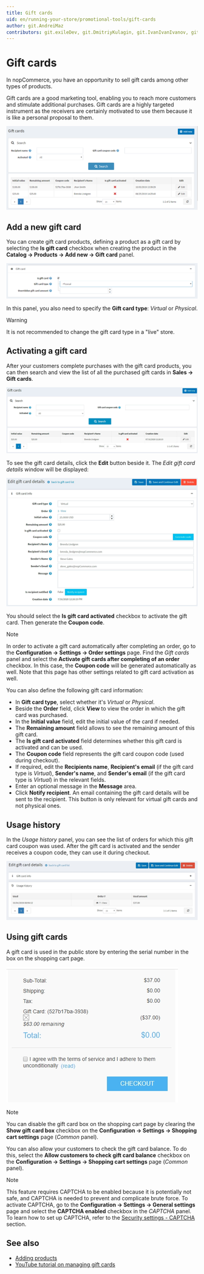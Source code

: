 ```yaml
---
title: Gift cards
uid: en/running-your-store/promotional-tools/gift-cards
author: git.AndreiMaz
contributors: git.exileDev, git.DmitriyKulagin, git.IvanIvanIvanov, git.mariannk
---
```


# Gift cards

In nopCommerce, you have an opportunity to sell gift cards among other types of products.

Gift cards are a good marketing tool, enabling you to reach more customers and stimulate additional purchases. Gift cards are a highly targeted instrument as the receivers are certainly motivated to use them because it is like a personal proposal to them.

![nopCommerce gift card](_static/gift-cards/gift_main.png)

## Add a new gift card

You can create gift card products, defining a product as a gift card by selecting the **Is gift card** checkbox when creating the product in the **Catalog → Products → Add new → Gift card** panel.

![Is gift card](_static/gift-cards/is_gift_card.png)

In this panel, you also need to specify the **Gift card type**: *Virtual* or *Physical*.

> [!WARNING]
>
> It is not recommended to change the gift card type in a "live" store.

## Activating a gift card

After your customers complete purchases with the gift card products, you can then search and view the list of all the purchased gift cards in **Sales → Gift cards**.

![Gift cards](_static/gift-cards/gift-cards.jpg)

To see the gift card details, click the **Edit** button beside it. The *Edit gift card details* window will be displayed:

![Edit gift card](_static/gift-cards/gift-card-edit.jpg)

You should select the **Is gift card activated** checkbox to activate the gift card. Then generate the **Coupon code**.

> [!NOTE]
>
> In order to activate a gift card automatically after completing an order, go to the **Configuration → Settings → Order settings** page. Find the *Gift cards* panel and select the **Activate gift cards after completing of an order** checkbox. In this case, the **Coupon code** will be generated automatically as well.
> Note that this page has other settings related to gift card activation as well.

You can also define the following gift card information:

- In **Gift card type**, select whether it's *Virtual* or *Physical*.
- Beside the **Order** field, click **View** to view the order in which the gift card was purchased.
- In the **Initial value** field, edit the initial value of the card if needed.
- The **Remaining amount** field allows to see the remaining amount of this gift card.
- The **Is gift card activated** field determines whether this gift card is activated and can be used.
- The **Coupon code** field represents the gift card coupon code (used during checkout).
- If required, edit the **Recipients name**, **Recipient's email** (if the gift card type is *Virtual*), **Sender's name**, and **Sender's email** (if the gift card type is *Virtual*) in the relevant fields.
- Enter an optional message in the **Message** area.
- Click **Notify recipient**. An email containing the gift card details will be sent to the recipient. This button is only relevant for virtual gift cards and not physical ones.

## Usage history

In the *Usage history* panel, you can see the list of orders for which this gift card coupon was used. After the gift card is activated and the sender receives a coupon code, they can use it during checkout.

![Gift card usage history](_static/gift-cards/gift-usage.jpg)

## Using gift cards

A gift card is used in the public store by entering the serial number in the box on the shopping cart page.

![Using gift card](_static/gift-cards/using-geft-cards.jpg)

> [!NOTE]
>
> You can disable the gift card box on the shopping cart page by clearing the **Show gift card box** checkbox on the **Configuration → Settings → Shopping cart settings** page (*Common* panel).

You can also allow your customers to check the gift card balance. To do this, select the **Allow customers to check gift card balance** checkbox on the **Configuration → Settings → Shopping cart settings** page (*Common* panel).

> [!NOTE]
>
> This feature requires CAPTCHA to be enabled because it is potentially not safe, and CAPTCHA is needed to prevent and complicate brute force. To activate CAPTCHA, go to the **Configuration → Settings → General settings** page and select the **CAPTCHA enabled** checkbox in the *CAPTCHA* panel. To learn how to set up CAPTCHA, refer to the [Security settings - CAPTCHA](xref:en/getting-started/advanced-configuration/security-settings#captcha) section.

## See also

- [Adding products](xref:en/running-your-store/catalog/products/add-products)
- [YouTube tutorial on managing gift cards](https://www.youtube.com/watch?v=4SJ7uBZGas0&index=4&list=PLnL_aDfmRHwsbhj621A-RFb1KnzeFxYz4)
